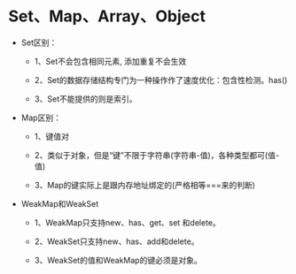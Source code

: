 # Set、Map、Array、Object

* Set区别：

  - 1、Set不会包含相同元素, 添加重复不会生效

  - 2、Set的数据存储结构专门为一种操作作了速度优化：包含性检测。has()

  - 3、Set不能提供的则是索引。

* Map区别：

  - 1、键值对

  - 2、类似于对象，但是“键”不限于字符串(字符串-值)，各种类型都可(值-值)

  - 3、Map的键实际上是跟内存地址绑定的(严格相等===来的判断)

* WeakMap和WeakSet

  - 1、WeakMap只支持new、has、get、set 和delete。

  - 2、WeakSet只支持new、has、add和delete。

  - 3、WeakSet的值和WeakMap的键必须是对象。
